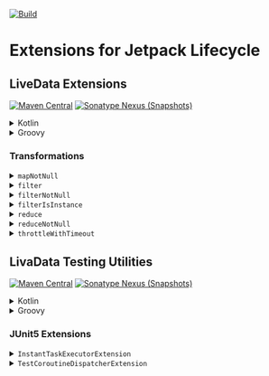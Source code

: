 [![Build](https://github.com/sczerwinski/android-lifecycle/workflows/Build/badge.svg)][ci-build]

# Extensions for Jetpack Lifecycle

## LiveData Extensions

[![Maven Central](https://img.shields.io/maven-central/v/it.czerwinski.android.lifecycle/lifecycle-livedata)][lifecycle-livedata-release]
[![Sonatype Nexus (Snapshots)](https://img.shields.io/nexus/s/it.czerwinski.android.lifecycle/lifecycle-livedata?server=https%3A%2F%2Foss.sonatype.org)][lifecycle-livedata-snapshot]

<details>
  <summary>Kotlin</summary>

  ```kotlin
  dependencies {
      implementation("it.czerwinski.android.lifecycle:lifecycle-livedata:[VERSION]")
  }
  ```
</details>

<details>
  <summary>Groovy</summary>

  ```groovy
  dependencies {
      implementation 'it.czerwinski.android.lifecycle:lifecycle-livedata:[VERSION]'
  }
  ```
</details>

### Transformations

<details>
  <summary><code>mapNotNull</code></summary>

  Returns a [LiveData] emitting only the non-null results of applying the given `transform` function to each value
  emitted by this LiveData.

  ```kotlin
  val userOptionLiveData: LiveData<Option<User>> = // ...
  val userLiveData: LiveData<User> = userOptionLiveData.mapNotNull { user -> user.getOrNull() }
  ```
</details>

<details>
  <summary><code>filter</code></summary>

  Returns a [LiveData] emitting only values from this LiveData matching the given `predicate`.

  ```kotlin
  val resultLiveData: LiveData<Try<User>> = // ...
  val successLiveData: LiveData<Try<User>> = resultLiveData.filter { it.isSuccess }
  ```
</details>

<details>
  <summary><code>filterNotNull</code></summary>

  Returns a [LiveData] emitting only non-null values from this LiveData.

  ```kotlin
  val userLiveData: LiveData<User?> = // ...
  val nonNullUserLiveData: LiveData<User> = userLiveData.filterNotNull()
  ```
</details>

<details>
  <summary><code>filterIsInstance</code></summary>

  Returns a [LiveData] emitting only values of the given type from this LiveData.

  ```kotlin
  val resultLiveData: LiveData<Try<User>> = // ...
  val failureLiveData: LiveData<Failure> = resultLiveData.filterIsInstance<Failure>()
  ```
</details>

<details>
  <summary><code>reduce</code></summary>

  Returns a [LiveData] emitting accumulated value starting with the first value emitted by this LiveData and applying
  `operation` from left to right to current accumulator value and each value emitted by this.

  ```kotlin
  val newOperationsCountLiveData: LiveData<Int?> = // ...
  val operationsCountLiveData: LiveData<Int?> =
      newOperationsCountLiveData.reduce { acc, next -> if (next == null) null else acc + next }
  ```
</details>

<details>
  <summary><code>reduceNotNull</code></summary>

  Returns a [LiveData] emitting non-null accumulated value starting with the first non-null value emitted by this
  LiveData and applying `operation` from left to right to current accumulator value and each subsequent non-null value
  emitted by this LiveData.

  ```kotlin
  val newOperationsCountLiveData: LiveData<Int> = // ...
  val operationsCountLiveData: LiveData<Int> =
      newOperationsCountLiveData.reduceNotNull { acc, next -> acc + next }
  ```
</details>

<details>
  <summary><code>throttleWithTimeout</code></summary>

  Returns a [LiveData] emitting values from this LiveData, after dropping values followed by newer values before
  `timeInMillis` expires.

  ```kotlin
  val isLoadingLiveData: LiveData<Boolean> = // ...
  val isLoadingThrottledLiveData: LiveData<Boolean> = isLoadingLiveData.throttleWithTimeout(
      timeInMillis = 1000L,
      context = viewModelScope.coroutineContext
  )
  ```
</details>

## LivaData Testing Utilities

[![Maven Central](https://img.shields.io/maven-central/v/it.czerwinski.android.lifecycle/lifecycle-livedata-test-junit5)][lifecycle-livedata-test-junit5-release]
[![Sonatype Nexus (Snapshots)](https://img.shields.io/nexus/s/it.czerwinski.android.lifecycle/lifecycle-livedata-test-junit5?server=https%3A%2F%2Foss.sonatype.org)][lifecycle-livedata-test-junit5-snapshot]

<details>
  <summary>Kotlin</summary>

  ```kotlin
  dependencies {
      testImplementation("org.junit.jupiter:junit-jupiter-api:5.7.0")
      testRuntimeOnly("org.junit.jupiter:junit-jupiter-engine:5.7.0")
      testImplementation("it.czerwinski.android.lifecycle:lifecycle-livedata-test-junit5:[VERSION]")
  }
  ```
</details>

<details>
  <summary>Groovy</summary>

  ```groovy
  dependencies {
      testImplementation 'org.junit.jupiter:junit-jupiter-api:5.7.0'
      testRuntimeOnly 'org.junit.jupiter:junit-jupiter-engine:5.7.0'
      testImplementation 'it.czerwinski.android.lifecycle:lifecycle-livedata-test-junit5:[VERSION]'
  }
  ```
</details>

### JUnit5 Extensions

<details>
  <summary><code>InstantTaskExecutorExtension</code></summary>

  JUnit5 extension that swaps the background executor used by the Architecture Components with a different one which
  executes each task synchronously.

  This extension is analogous to [InstantTaskExecutorRule] for JUnit4.

  ```kotlin
  @ExtendWith(InstantTaskExecutorExtension::class)
  class MyTestClass {
      // ...
  }
  ```
</details>

<details>
  <summary><code>TestCoroutineDispatcherExtension</code></summary>

  JUnit5 extension that swaps main coroutine dispatcher with [TestCoroutineDispatcher].

  ```kotlin
  @ExtendWith(TestCoroutineDispatcherExtension::class)
  class MyTestClass {
      // ...
  }
  ```
</details>


[ci-build]: https://github.com/sczerwinski/android-lifecycle/actions?query=workflow%3ABuild
[lifecycle-livedata-release]: https://repo1.maven.org/maven2/it/czerwinski/android/lifecycle/lifecycle-livedata/
[lifecycle-livedata-test-junit5-release]: https://repo1.maven.org/maven2/it/czerwinski/android/lifecycle/lifecycle-livedata-test-junit5/
[lifecycle-livedata-snapshot]: https://oss.sonatype.org/content/repositories/snapshots/it/czerwinski/android/lifecycle/lifecycle-livedata/
[lifecycle-livedata-test-junit5-snapshot]: https://oss.sonatype.org/content/repositories/snapshots/it/czerwinski/android/lifecycle/lifecycle-livedata-test-junit5/

[LiveData]: https://developer.android.com/reference/androidx/lifecycle/LiveData
[InstantTaskExecutorRule]: https://developer.android.com/reference/androidx/arch/core/executor/testing/InstantTaskExecutorRule
[TestCoroutineDispatcher]: https://kotlin.github.io/kotlinx.coroutines/kotlinx-coroutines-test/kotlinx.coroutines.test/-test-coroutine-dispatcher/
